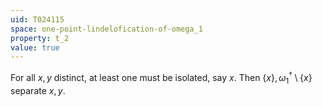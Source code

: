 ```yaml
---
uid: T024115
space: one-point-lindelofication-of-omega_1
property: t_2
value: true
---
```

For all $x,y$ distinct, at least one must be isolated, say $x$. Then $\{x\},\omega_1^\dagger\setminus\{x\}$ separate $x,y$.

